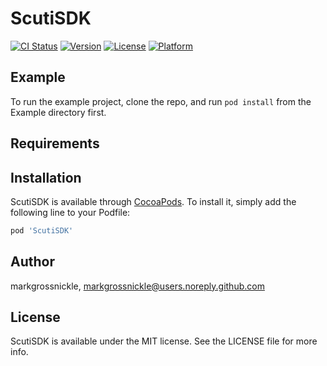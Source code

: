 # ScutiSDK

[![CI Status](https://img.shields.io/travis/markgrossnickle/ScutiSDK.svg?style=flat)](https://travis-ci.org/markgrossnickle/ScutiSDK)
[![Version](https://img.shields.io/cocoapods/v/ScutiSDK.svg?style=flat)](https://cocoapods.org/pods/ScutiSDK)
[![License](https://img.shields.io/cocoapods/l/ScutiSDK.svg?style=flat)](https://cocoapods.org/pods/ScutiSDK)
[![Platform](https://img.shields.io/cocoapods/p/ScutiSDK.svg?style=flat)](https://cocoapods.org/pods/ScutiSDK)

## Example

To run the example project, clone the repo, and run `pod install` from the Example directory first.

## Requirements

## Installation

ScutiSDK is available through [CocoaPods](https://cocoapods.org). To install
it, simply add the following line to your Podfile:

```ruby
pod 'ScutiSDK'
```

## Author

markgrossnickle, markgrossnickle@users.noreply.github.com

## License

ScutiSDK is available under the MIT license. See the LICENSE file for more info.
